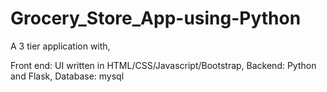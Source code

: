 # Grocery_Store_App-using-Python
A 3 tier application with,

Front end: UI written in HTML/CSS/Javascript/Bootstrap, 
Backend: Python and Flask,
Database: mysql
